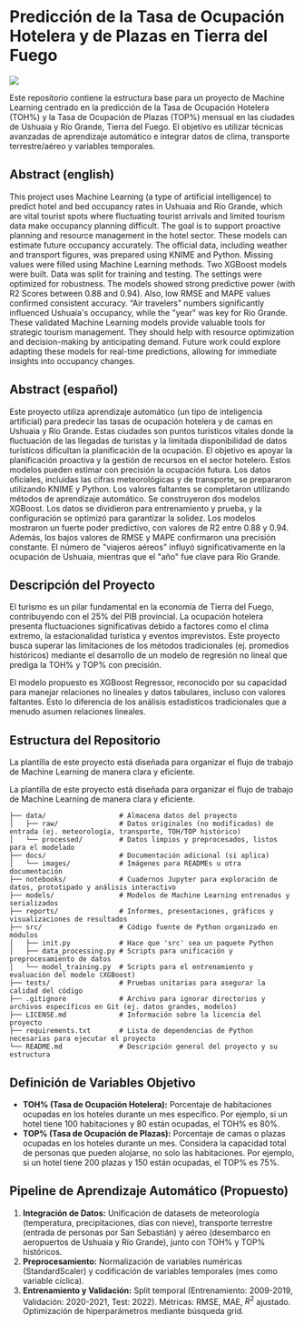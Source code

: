 # Predicción de la Tasa de Ocupación Hotelera y de Plazas en Tierra del Fuego

<a target="_blank" href="https://cookiecutter-data-science.drivendata.org/">
    <img src="https://img.shields.io/badge/CCDS-Project%20template-328F97?logo=cookiecutter" />
</a>

Este repositorio contiene la estructura base para un proyecto de Machine Learning centrado en la predicción de la Tasa de Ocupación Hotelera (TOH%) y la Tasa de Ocupación de Plazas (TOP%) mensual en las ciudades de Ushuaia y Río Grande, Tierra del Fuego. El objetivo es utilizar técnicas avanzadas de aprendizaje automático e integrar datos de clima, transporte terrestre/aéreo y variables temporales.

## Abstract (english)
This project uses Machine Learning (a type of artificial intelligence) to predict hotel and bed occupancy rates in Ushuaia and Río Grande, which are vital tourist spots where fluctuating tourist arrivals and limited tourism data make occupancy planning difficult. The goal is to support proactive planning and resource management in the hotel sector. These models can estimate future occupancy accurately. The official data, including weather and transport figures, was prepared using KNIME and Python. Missing values were filled using Machine Learning methods. Two XGBoost models were built. Data was split for training and testing. The settings were optimized for robustness. The models showed strong predictive power (with R2 Scores between 0.88 and 0.94). Also, low RMSE and MAPE values confirmed consistent accuracy. “Air travelers” numbers significantly influenced Ushuaia's occupancy, while the "year" was key for Río Grande. These validated Machine Learning models provide valuable tools for strategic tourism management. They should help with resource optimization and decision-making by anticipating demand. Future work could explore adapting these models for real-time predictions, allowing for immediate insights into occupancy changes.

## Abstract (español)
Este proyecto utiliza aprendizaje automático (un tipo de inteligencia artificial) para predecir las tasas de ocupación hotelera y de camas en Ushuaia y Río Grande. Estas ciudades son puntos turísticos vitales donde la fluctuación de las llegadas de turistas y la limitada disponibilidad de datos turísticos dificultan la planificación de la ocupación. El objetivo es apoyar la planificación proactiva y la gestión de recursos en el sector hotelero. Estos modelos pueden estimar con precisión la ocupación futura. Los datos oficiales, incluidas las cifras meteorológicas y de transporte, se prepararon utilizando KNIME y Python. Los valores faltantes se completaron utilizando métodos de aprendizaje automático. Se construyeron dos modelos XGBoost. Los datos se dividieron para entrenamiento y prueba, y la configuración se optimizó para garantizar la solidez. 
Los modelos mostraron un fuerte poder predictivo, con valores de R2 entre 0.88 y 0.94. Además, los bajos valores de RMSE y MAPE confirmaron una precisión constante. El número de "viajeros aéreos" influyó significativamente en la ocupación de Ushuaia, mientras que el "año" fue clave para Río Grande.

## Descripción del Proyecto

El turismo es un pilar fundamental en la economía de Tierra del Fuego, contribuyendo con el 25% del PIB provincial. La ocupación hotelera presenta fluctuaciones significativas debido a factores como el clima extremo, la estacionalidad turística y eventos imprevistos. Este proyecto busca superar las limitaciones de los métodos tradicionales (ej. promedios históricos) mediante el desarrollo de un modelo de regresión no lineal que prediga la TOH% y TOP% con precisión.

El modelo propuesto es XGBoost Regressor, reconocido por su capacidad para manejar relaciones no lineales y datos tabulares, incluso con valores faltantes. Esto lo diferencia de los análisis estadísticos tradicionales que a menudo asumen relaciones lineales.


## Estructura del Repositorio

La plantilla de este proyecto está diseñada para organizar el flujo de trabajo de Machine Learning de manera clara y eficiente.

La plantilla de este proyecto está diseñada para organizar el flujo de trabajo de Machine Learning de manera clara y eficiente.

`````
├── data/                  # Almacena datos del proyecto
│   ├── raw/               # Datos originales (no modificados) de entrada (ej. meteorología, transporte, TOH/TOP histórico)
│   └── processed/         # Datos limpios y preprocesados, listos para el modelado
├── docs/                  # Documentación adicional (si aplica)
│   └── images/            # Imágenes para READMEs u otra documentación
├── notebooks/             # Cuadernos Jupyter para exploración de datos, prototipado y análisis interactivo
├── models/                # Modelos de Machine Learning entrenados y serializados
├── reports/               # Informes, presentaciones, gráficos y visualizaciones de resultados
├── src/                   # Código fuente de Python organizado en módulos
│   ├── init.py            # Hace que 'src' sea un paquete Python
│   ├── data_processing.py # Scripts para unificación y preprocesamiento de datos
│   └── model_training.py  # Scripts para el entrenamiento y evaluación del modelo (XGBoost)
├── tests/                 # Pruebas unitarias para asegurar la calidad del código
├── .gitignore             # Archivo para ignorar directorios y archivos específicos en Git (ej. datos grandes, modelos)
├── LICENSE.md             # Información sobre la licencia del proyecto
├── requirements.txt       # Lista de dependencias de Python necesarias para ejecutar el proyecto
└── README.md              # Descripción general del proyecto y su estructura
`````

## Definición de Variables Objetivo

* **TOH% (Tasa de Ocupación Hotelera):** Porcentaje de habitaciones ocupadas en los hoteles durante un mes específico. Por ejemplo, si un hotel tiene 100 habitaciones y 80 están ocupadas, el TOH% es 80%.
* **TOP% (Tasa de Ocupación de Plazas):** Porcentaje de camas o plazas ocupadas en los hoteles durante un mes. Considera la capacidad total de personas que pueden alojarse, no solo las habitaciones. Por ejemplo, si un hotel tiene 200 plazas y 150 están ocupadas, el TOP% es 75%.

## Pipeline de Aprendizaje Automático (Propuesto)

1.  **Integración de Datos:** Unificación de datasets de meteorología (temperatura, precipitaciones, días con nieve), transporte terrestre (entrada de personas por San Sebastián) y aéreo (desembarco en aeropuertos de Ushuaia y Río Grande), junto con TOH% y TOP% históricos.
2.  **Preprocesamiento:** Normalización de variables numéricas (StandardScaler) y codificación de variables temporales (mes como variable cíclica).
3.  **Entrenamiento y Validación:** Split temporal (Entrenamiento: 2009-2019, Validación: 2020-2021, Test: 2022). Métricas: RMSE, MAE, $R^2$ ajustado. Optimización de hiperparámetros mediante búsqueda grid.
